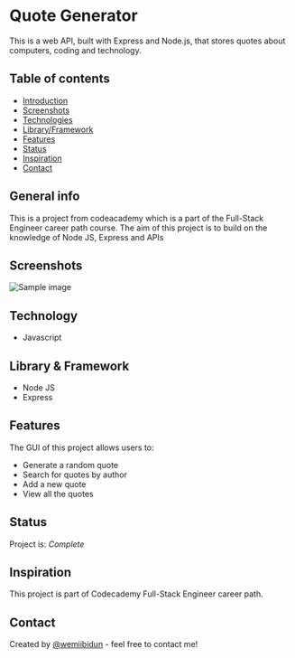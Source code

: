 # Quote Generator
This is a web API, built with Express and Node.js, that stores quotes about computers, coding and technology.

## Table of contents
* [Introduction](#general-info)
* [Screenshots](#screenshots)
* [Technologies](#technologies)
* [Library/Framework](#setup)
* [Features](#features)
* [Status](#status)
* [Inspiration](#inspiration)
* [Contact](#contact)

## General info
This is a project from codeacademy which is a part of the Full-Stack Engineer career path course. The aim of this project is to build on the knowledge of Node JS, Express and APIs

## Screenshots
![Sample image](public/quote_api)

## Technology
* Javascript

## Library & Framework
* Node JS
* Express

## Features
The GUI of this project allows users to:
* Generate a random quote
* Search for quotes by author
* Add a new quote
* View all the quotes

## Status
Project is: _Complete_

## Inspiration
This project is part of Codecademy Full-Stack Engineer career path.

## Contact
Created by [@wemiibidun](https://twitter.com/wemiibidun/) - feel free to contact me!
